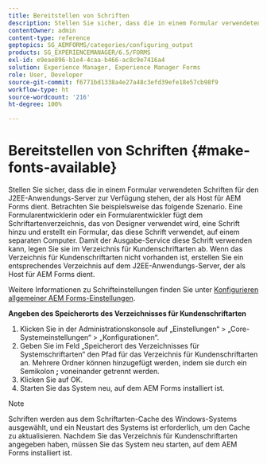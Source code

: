 ```yaml
---
title: Bereitstellen von Schriften
description: Stellen Sie sicher, dass die in einem Formular verwendeten Schriften für den J2EE-Anwendungs-Server zur Verfügung stehen, der als Host für AEM Forms dient.
contentOwner: admin
content-type: reference
geptopics: SG_AEMFORMS/categories/configuring_output
products: SG_EXPERIENCEMANAGER/6.5/FORMS
exl-id: e9eae896-b1e4-4caa-b466-ac8c9e7416a4
solution: Experience Manager, Experience Manager Forms
role: User, Developer
source-git-commit: f6771bd1338a4e27a48c3efd39efe18e57cb98f9
workflow-type: ht
source-wordcount: '216'
ht-degree: 100%

---
```


# Bereitstellen von Schriften {#make-fonts-available}

Stellen Sie sicher, dass die in einem Formular verwendeten Schriften für den J2EE-Anwendungs-Server zur Verfügung stehen, der als Host für AEM Forms dient. Betrachten Sie beispielsweise das folgende Szenario. Eine Formularentwicklerin oder ein Formularentwickler fügt dem Schriftartenverzeichnis, das von Designer verwendet wird, eine Schrift hinzu und erstellt ein Formular, das diese Schrift verwendet, auf einem separaten Computer. Damit der Ausgabe-Service diese Schrift verwenden kann, legen Sie sie im Verzeichnis für Kundenschriftarten ab. Wenn das Verzeichnis für Kundenschriftarten nicht vorhanden ist, erstellen Sie ein entsprechendes Verzeichnis auf dem J2EE-Anwendungs-Server, der als Host für AEM Forms dient.

Weitere Informationen zu Schrifteinstellungen finden Sie unter [Konfigurieren allgemeiner AEM Forms-Einstellungen](/help/forms/using/admin-help/configure-general-aem-forms-settings.md#configure-general-aem-forms-settings).

**Angeben des Speicherorts des Verzeichnisses für Kundenschriftarten**

1. Klicken Sie in der Administrationskonsole auf „Einstellungen“ > „Core-Systemeinstellungen“ > „Konfigurationen“.
1. Geben Sie im Feld „Speicherort des Verzeichnisses für Systemschriftarten“ den Pfad für das Verzeichnis für Kundenschriftarten an. Mehrere Ordner können hinzugefügt werden, indem sie durch ein Semikolon **;** voneinander getrennt werden.
1. Klicken Sie auf OK.
1. Starten Sie das System neu, auf dem AEM Forms installiert ist.

>[!NOTE]
>
>Schriften werden aus dem Schriftarten-Cache des Windows-Systems ausgewählt, und ein Neustart des Systems ist erforderlich, um den Cache zu aktualisieren. Nachdem Sie das Verzeichnis für Kundenschriftarten angegeben haben, müssen Sie das System neu starten, auf dem AEM Forms installiert ist.
